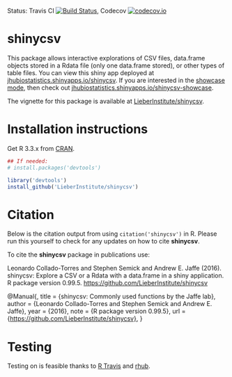 Status: Travis CI [![Build Status](https://travis-ci.org/LieberInstitute/shinycsv.svg?branch=master)](https://travis-ci.org/LieberInstitute/shinycsv), Codecov [![codecov.io](https://codecov.io/github/LieberInstitute/shinycsv/coverage.svg?branch=master)](https://codecov.io/github/LieberInstitute/shinycsv?branch=master)

shinycsv
========

This package allows interactive explorations of CSV files, data.frame objects stored in a Rdata file (only one data.frame stored), or other types of table files. You can view this shiny app deployed at [jhubiostatistics.shinyapps.io/shinycsv](https://jhubiostatistics.shinyapps.io/shinycsv/). If you are interested in the [showcase mode](http://shiny.rstudio.com/articles/display-modes.html), then check out [jhubiostatistics.shinyapps.io/shinycsv-showcase](https://jhubiostatistics.shinyapps.io/shinycsv-showcase/).

The vignette for this package is available at [LieberInstitute/shinycsv](http://Lieberinstitute.github.io/shinycsv/).

# Installation instructions

Get R 3.3.x from [CRAN](http://cran.r-project.org/).

```R
## If needed:
# install.packages('devtools')

library('devtools')
install_github('LieberInstitute/shinycsv')
```


# Citation

Below is the citation output from using `citation('shinycsv')` in R. Please 
run this yourself to check for any updates on how to cite __shinycsv__.

To cite the __shinycsv__ package in publications use:

Leonardo Collado-Torres and Stephen Semick and Andrew E. Jaffe (2016). shinycsv: Explore a CSV or a Rdata with a data.frame in a shiny application. R package version 0.99.5. https://github.com/LieberInstitute/shinycsv

@Manual{,
    title = {shinycsv: Commonly used functions by the Jaffe lab},
    author = {Leonardo Collado-Torres and Stephen Semick and Andrew E. Jaffe},
    year = {2016},
    note = {R package version 0.99.5},
    url = {https://github.com/LieberInstitute/shinycsv},
}

# Testing

Testing on is feasible thanks to [R Travis](http://docs.travis-ci.com/user/languages/r/) and [rhub](https://github.com/r-hub/rhub).
